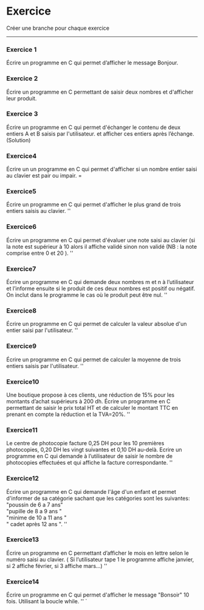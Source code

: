# Exercice

Créer une branche pour chaque exercice

---
### Exercice 1
Écrire un programme en C qui permet d’afficher le message Bonjour.

### Exercice 2

Écrire un programme en C permettant de saisir deux nombres et d'afficher leur produit.

### Exercice 3

Écrire un programme en C qui permet d'échanger le contenu de deux entiers A et B saisis par l'utilisateur. et afficher ces entiers après l’échange. (Solution)

### Exercice4

Écrire un un programme en C qui permet d'afficher si un nombre entier saisi au clavier est pair ou impair. =

### Exercice5

Écrire un programme en C qui permet d'afficher le plus grand de trois entiers saisis au clavier. ''

### Exercice6

Écrire un programme en C qui permet d'évaluer une note saisi au clavier (si la note est supérieur à 10 alors il affiche validé sinon non validé (NB : la note comprise entre 0 et 20 ). ''

### Exercice7

Écrire un programme en C qui demande deux nombres m et n à l’utilisateur et l’informe ensuite si le produit de ces deux nombres est positif ou négatif. On inclut dans le programme le cas où le produit peut être nul. ''

### Exercice8

Écrire un programme en C qui permet de calculer la valeur absolue d'un entier saisi par l'utilisateur. ''

### Exercice9

Écrire un programme en C qui permet de calculer la moyenne de trois entiers saisis par l'utilisateur. ''

### Exercice10

Une boutique propose à ces clients, une réduction de 15% pour les montants d’achat supérieurs à 200 dh. Écrire un programme en C permettant de saisir le prix total HT et de calculer le montant TTC en prenant en compte la réduction et la TVA=20%. ''

### Exercice11

Le centre de photocopie facture 0,25 DH pour les 10 premières photocopies, 0,20 DH les vingt suivantes et 0,10 DH au-delà. Ecrire un programme en C qui demande à l’utilisateur de saisir le nombre de photocopies effectuées et qui affiche la facture correspondante. ''

### Exercice12

Écrire un programme en C qui demande l'âge d'un enfant et permet d'informer de sa catégorie sachant que les catégories sont les suivantes:
"poussin de 6 a 7 ans"  
"pupille de 8 a 9 ans "  
"minime de 10 a 11 ans "  
" cadet après 12 ans ". ''

### Exercice13

Écrire un programme en C permettant d’afficher le mois en lettre selon le numéro saisi au clavier. ( Si l’utilisateur tape 1 le programme affiche janvier, si 2 affiche février, si 3 affiche mars...) ''

### Exercice14

Écrire un programme en C qui permet d'afficher le message "Bonsoir" 10 fois. Utilisant la boucle while. ''
`